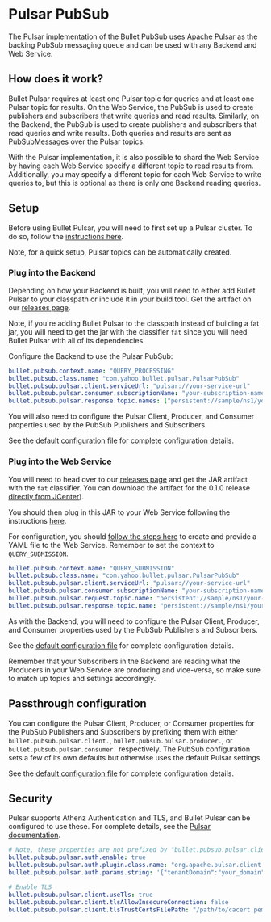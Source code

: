 # Pulsar PubSub

The Pulsar implementation of the Bullet PubSub uses [Apache Pulsar](https://pulsar.apache.org) as the backing PubSub messaging queue and can be used with any Backend and Web Service.

## How does it work?

Bullet Pulsar requires at least one Pulsar topic for queries and at least one Pulsar topic for results. 
On the Web Service, the PubSub is used to create publishers and subscribers that write queries and read results. 
Similarly, on the Backend, the PubSub is used to create publishers and subscribers that read queries and write results. 
Both queries and results are sent as [PubSubMessages](architecture.md#messages) over the Pulsar topics.

With the Pulsar implementation, it is also possible to shard the Web Service by having each Web Service specify a different topic to read results from. 
Additionally, you may specify a different topic for each Web Service to write queries to, but this is optional as there is only one Backend reading queries.

## Setup

Before using Bullet Pulsar, you will need to first set up a Pulsar cluster. To do so, follow the [instructions here](https://pulsar.apache.org/docs/en/standalone/).

Note, for a quick setup, Pulsar topics can be automatically created. 

### Plug into the Backend

Depending on how your Backend is built, you will need to either add Bullet Pulsar to your classpath or include it in your build tool. Get the artifact on our [releases page](../releases.md#bullet-pulsar). 

Note, if you're adding Bullet Pulsar to the classpath instead of building a fat jar, you will need to get the jar with the classifier ```fat``` since you will need Bullet Pulsar with all of its dependencies.

Configure the Backend to use the Pulsar PubSub:

```yaml
bullet.pubsub.context.name: "QUERY_PROCESSING"
bullet.pubsub.class.name: "com.yahoo.bullet.pulsar.PulsarPubSub"
bullet.pubsub.pulsar.client.serviceUrl: "pulsar://your-service-url"
bullet.pubsub.pulsar.consumer.subscriptionName: "your-subscription-name"\
bullet.pubsub.pulsar.response.topic.names: ["persistent://sample/ns1/your-query-topic"]
```

You will also need to configure the Pulsar Client, Producer, and Consumer properties used by the PubSub Publishers and Subscribers. 

See the [default configuration file](https://github.com/bullet-db/bullet-pulsar/blob/master/src/main/resources/bullet_pulsar_defaults.yaml) for complete configuration details.

### Plug into the Web Service

You will need to head over to our [releases page](../releases.md#bullet-pulsar) and get the JAR artifact with the ```fat``` classifier. You can download the artifact for the 0.1.0 release [directly from JCenter](https://bintray.com/yahoo/maven/bullet-pulsar/0.1.0)).

You should then plug in this JAR to your Web Service following the instructions [here](../ws/setup.md#launch).

For configuration, you should [follow the steps here](../ws/setup.md#pubsub-configuration) to create and provide a YAML file to the Web Service. Remember to set the context to ```QUERY_SUBMISSION```.

```yaml
bullet.pubsub.context.name: "QUERY_SUBMISSION"
bullet.pubsub.class.name: "com.yahoo.bullet.pulsar.PulsarPubSub"
bullet.pubsub.pulsar.client.serviceUrl: "pulsar://your-service-url"
bullet.pubsub.pulsar.consumer.subscriptionName: "your-subscription-name"
bullet.pubsub.pulsar.request.topic.name: "persistent://sample/ns1/your-query-topic"
bullet.pubsub.pulsar.response.topic.name: "persistent://sample/ns1/your-response-topic"
```

As with the Backend, you will need to configure the Pulsar Client, Producer, and Consumer properties used by the PubSub Publishers and Subscribers. 

See the [default configuration file](https://github.com/bullet-db/bullet-pulsar/blob/master/src/main/resources/bullet_pulsar_defaults.yaml) for complete configuration details.

Remember that your Subscribers in the Backend are reading what the Producers in your Web Service are producing and vice-versa, so make sure to match up topics and settings accordingly.

## Passthrough configuration

You can configure the Pulsar Client, Producer, or Consumer properties for the PubSub Publishers and Subscribers by prefixing them with either
```bullet.pubsub.pulsar.client.```, ```bullet.pubsub.pulsar.producer.```, or ```bullet.pubsub.pulsar.consumer.``` respectively. 
The PubSub configuration sets a few of its own defaults but otherwise uses the default Pulsar settings. 

See the [default configuration file](https://github.com/bullet-db/bullet-pulsar/blob/master/src/main/resources/bullet_pulsar_defaults.yaml) for complete configuration details.

## Security

Pulsar supports Athenz Authentication and TLS, and Bullet Pulsar can be configured to use these. For complete details, see the [Pulsar documentation](http://pulsar.apache.org/docs/en/security-overview/).

```yaml
# Note, these properties are not prefixed by "bullet.pubsub.pulsar.client."
bullet.pubsub.pulsar.auth.enable: true
bullet.pubsub.pulsar.auth.plugin.class.name: "org.apache.pulsar.client.impl.auth.AuthenticationAthenz"
bullet.pubsub.pulsar.auth.params.string: '{"tenantDomain":"your_domain","tenantService":"your_app","providerDomain":"pulsar","privateKey":"file:///path/to/private.pem","keyId":"v1"}'
```

```yaml
# Enable TLS
bullet.pubsub.pulsar.client.useTls: true
bullet.pubsub.pulsar.client.tlsAllowInsecureConnection: false
bullet.pubsub.pulsar.client.tlsTrustCertsFilePath: "/path/to/cacert.pem"
```
